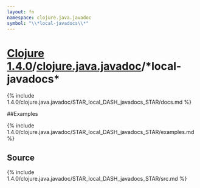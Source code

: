 ```yaml
---
layout: fn
namespace: clojure.java.javadoc
symbol: "\\*local-javadocs\\*"
---
```


# [Clojure 1.4.0](../../)/[clojure.java.javadoc](../)/\*local-javadocs\*

{% include 1.4.0/clojure.java.javadoc/STAR_local_DASH_javadocs_STAR/docs.md %}

##Examples

{% include 1.4.0/clojure.java.javadoc/STAR_local_DASH_javadocs_STAR/examples.md %}
## Source
{% include 1.4.0/clojure.java.javadoc/STAR_local_DASH_javadocs_STAR/src.md %}

